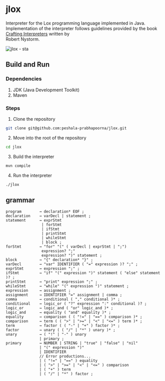 # jlox

Interpreter for the Lox programming language implemented in Java.  
Implementation of the interpreter follows guidelines provided by the book  
[Crafting Interpreters](https://craftinginterpreters.com/) written by  
Robert Nystorm.

![jlox - sta](https://github.com/user-attachments/assets/9255e8e1-200d-45d4-a796-716c4e079cbe)

## Build and Run

### Dependencies

1. JDK (Java Development Toolkit)
2. Maven

### Steps

1. Clone the repository
```bash
git clone git@github.com:peshala-prabhapoorna/jlox.git
```

2. Move into the root of the repository
```bash
cd jlox
```

3. Build the interpreter
```bash
mvn compile
```

4. Run the interpreter
```bash
./jlox
```

## grammar

```
program        → declaration* EOF ;
declaration    → varDecl | statement ;
statement      → exprStmt
                | forStmt
                | ifStmt
                | printStmt
                | whileStmt
                | block ;
forStmt        → "for" "(" ( varDecl | exprStmt | ";")
                expression? ";"
                expression? ")" statement ;
block          → "{" declaration* "}" ;
varDecl        → "var" IDENTIFIER ( "=" expression )? ";" ;
exprStmt       → expression ";" ;
ifStmt         → "if" "(" expression ")" statement ( "else" statement )? ;
printStmt      → "print" expression ";" ;
whileStmt      → "while" "(" expression ")" statement ;
expression     → assignment ;
assignment     → IDENTIFIER "=" assignment | comma ;
comma          → conditional ( "," conditional )* ;
conditional    → logic_or ( "?" expression ":" conditional )? ;
logic_or       → logic_and ( "or" logic_and )* ;
logic_and      → equality ( "and" equality )* ;
equality       → comparison ( ( "!=" | "==" ) comparison )* ;
comparison     → term ( ( ">" | ">=" | "<" | "<=" ) term )* ;
term           → factor ( ( "-" | "+" ) factor )* ;
factor         → unary ( ( "/" | "*" ) unary )* ;
unary          → ( "!" | "-" ) unary
               | primary ;
primary        → NUMBER | STRING | "true" | "false" | "nil"
               | "(" expression ")"
               | IDENTIFIER
               // Error productions...
               | ( "!=" | "==" ) equality
               | ( ">" | ">=" | "<" | "<=" ) comparison
               | ( "+" ) term
               | ( "/" | "*" ) factor ;
```
